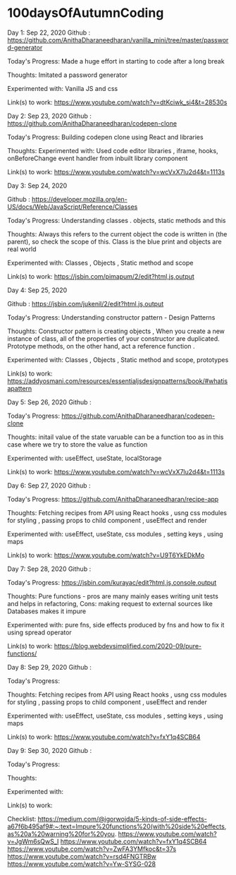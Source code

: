 # 100daysOfAutumnCoding

Day 1: Sep 22, 2020 Github : https://github.com/AnithaDharaneedharan/vanilla_mini/tree/master/password-generator

Today's Progress: Made a huge effort in starting to code after a long break

Thoughts: Imitated a password generator

Experimented with: Vanilla JS and css

Link(s) to work: https://www.youtube.com/watch?v=dtKciwk_si4&t=28530s


Day 2: Sep 23, 2020 Github : https://github.com/AnithaDharaneedharan/codepen-clone

Today's Progress: Building codepen clone using React and libraries

Thoughts: 
Experimented with: Used code editor libraries , iframe, hooks, onBeforeChange event handler from inbuilt library component

Link(s) to work: https://www.youtube.com/watch?v=wcVxX7lu2d4&t=1113s 


Day 3: Sep 24, 2020 

Github : https://developer.mozilla.org/en-US/docs/Web/JavaScript/Reference/Classes

Today's Progress: Understanding classes . objects, static methods and this 

Thoughts: Always this refers to the current object the code is written in (the parent), so check the scope of this. Class is the blue print and objects are real world

Experimented with: Classes , Objects , Static method and scope

Link(s) to work: https://jsbin.com/pimapum/2/edit?html,js,output



Day 4: Sep 25, 2020 

Github : https://jsbin.com/jukenil/2/edit?html,js,output 

Today's Progress: Understanding constructor pattern - Design Patterns

Thoughts: Constructor pattern is creating objects , When you create a new instance of class, all of the properties of your constructor are duplicated. Prototype methods, on the other hand, act a reference function .

Experimented with: Classes , Objects , Static method and scope, prototypes

Link(s) to work: https://addyosmani.com/resources/essentialjsdesignpatterns/book/#whatisapattern


Day 5: Sep 26, 2020 Github : 

Today's Progress: https://github.com/AnithaDharaneedharan/codepen-clone

Thoughts: initail value of the state varuable can be a function too as in this case where we try to store the value as function

Experimented with: useEffect, useState, localStorage 

Link(s) to work: https://www.youtube.com/watch?v=wcVxX7lu2d4&t=1113s



Day 6: Sep 27, 2020 Github : 

Today's Progress: https://github.com/AnithaDharaneedharan/recipe-app

Thoughts: Fetching recipes from API using React hooks , usng css modules for styling , passing props to child component , useEffect and render 

Experimented with: useEffect, useState, css modules , setting keys , using maps 

Link(s) to work: https://www.youtube.com/watch?v=U9T6YkEDkMo


Day 7: Sep 28, 2020 Github : 

Today's Progress: https://jsbin.com/kurayac/edit?html,js,console,output

Thoughts: Pure functions - pros are many mainly eases writing unit tests and helps in refactoring, Cons: making request to external sources like Databases makes it impure

Experimented with: pure fns, side effects produced by fns and how to fix it using spread operator

Link(s) to work: https://blog.webdevsimplified.com/2020-09/pure-functions/


Day 8: Sep 29, 2020 Github : 

Today's Progress: 

Thoughts: Fetching recipes from API using React hooks , usng css modules for styling , passing props to child component , useEffect and render 

Experimented with: useEffect, useState, css modules , setting keys , using maps 

Link(s) to work: https://www.youtube.com/watch?v=fxY1q4SCB64


Day 9: Sep 30, 2020 Github : 

Today's Progress: 

Thoughts: 

Experimented with: 

Link(s) to work: 



Checklist:
https://medium.com/@igorwojda/5-kinds-of-side-effects-a67f6b495af9#:~:text=Impure%20functions%20(with%20side%20effects,as%20a%20warning%20for%20you.
https://www.youtube.com/watch?v=JgWm6sQwS_I
https://www.youtube.com/watch?v=fxY1q4SCB64
https://www.youtube.com/watch?v=ZwFA3YMfkoc&t=37s
https://www.youtube.com/watch?v=rsd4FNGTRBw
https://www.youtube.com/watch?v=Yw-SYSG-028
